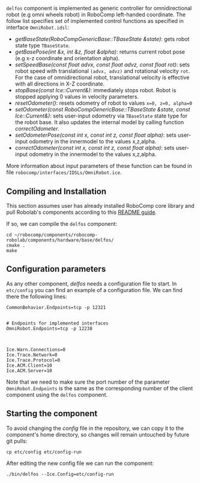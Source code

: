 ```
```
#
``` delfos
```

`delfos` component is implemented as generic controller for omnidirectional robot (e.g omni wheels robot) in RoboComp left-handed coordinate. The follow list specifies set of implemented control functions as specified in interface `OmniRobot.idsl`:

- *getBaseState(RoboCompGenericBase::TBaseState  &state)*: gets robot state type `TBaseState`.
- *getBasePose(int  &x,  int  &z,  float  &alpha)*: returns current robot pose (e.g x-z coordinate and orientation alpha).
- *setSpeedBase(const float  advx, const float advz, const float  rot)*: sets robot speed with translational `(advx, advz)` and rotational velocity `rot`. For the case of omnidirectional robot, translational velocity is effective with all directions in X-Z coordinate.  
- *stopBase(const Ice::Current&)*: immediately stops robot. Robot is stopped applying 0 values in velocity parameters.
- *resetOdometer()*: resets odometry of robot to values `x=0, z=0, alpha=0`
- *setOdometer(const RoboCompGenericBase::TBaseState  &state, const Ice::Current&)*: sets user-input odometry via `TBaseState` state type for the robot base. It also updates the internal model by calling function *correctOdometer*.
- *setOdometerPose(const int  x, const int  z, const float  alpha)*: sets user-input odometry in the innermodel to the values x,z,alpha.
- *correctOdometer(const int  x, const int  z, const float  alpha)*: sets user-input odometry in the innermodel to the values x,z,alpha.

More information about input parameters of these function can be found in file `robocomp/interfaces/IDSLs/OmniRobot.ice`.

## Compiling and Installation

This section assumes user has already installed RoboComp core library and pull Robolab's components according to this [README guide](https://github.com/robocomp/robocomp).

If so, we can compile the `delfos` component:
```
cd ~/robocomp/components/robocomp-robolab/components/hardware/base/delfos/
cmake .
make
```

## Configuration parameters
As any other component, *delfos*
needs a configuration file to start. In `etc/config` you can find an example of a configuration file. We can find there the following lines:

```
CommonBehavior.Endpoints=tcp -p 12321


# Endpoints for implemented interfaces
OmniRobot.Endpoints=tcp -p 12238



Ice.Warn.Connections=0
Ice.Trace.Network=0
Ice.Trace.Protocol=0
Ice.ACM.Client=10
Ice.ACM.Server=10
```

Note that we need to make sure the port number of the parameter `OmniRobot.Endpoints` is the same as the corresponding number of the client component using the `delfos` component.

## Starting the component
To avoid changing the *config* file in the repository, we can copy it to the component's home directory, so changes will remain untouched by future git pulls:

```
cp etc/config etc/config-run
```

After editing the new config file we can run the component:

```
./bin/delfos --Ice.Config=etc/config-run
```
